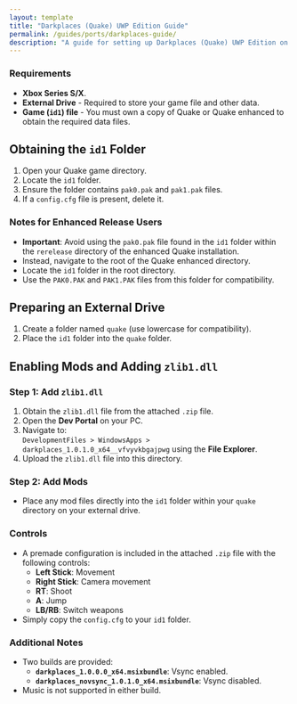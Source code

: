 ```yaml
---
layout: template
title: "Darkplaces (Quake) UWP Edition Guide"
permalink: /guides/ports/darkplaces-guide/
description: "A guide for setting up Darkplaces (Quake) UWP Edition on dev mode."
---
```


### Requirements
- **Xbox Series S/X**.
- **External Drive** - Required to store your game file and other data.
- **Game (`id1`) file** - You must own a copy of Quake or Quake enhanced to obtain the required data files.

## Obtaining the `id1` Folder  
1. Open your Quake game directory.  
2. Locate the `id1` folder.  
3. Ensure the folder contains `pak0.pak` and `pak1.pak` files.
4. If a `config.cfg` file is present, delete it.

### Notes for Enhanced Release Users

- **Important**: Avoid using the `pak0.pak` file found in the `id1` folder within the `rerelease` directory of the enhanced Quake installation.
- Instead, navigate to the root of the Quake enhanced directory.  
- Locate the `id1` folder in the root directory.  
- Use the `PAK0.PAK` and `PAK1.PAK` files from this folder for compatibility.

## Preparing an External Drive  
1. Create a folder named `quake` (use lowercase for compatibility).  
2. Place the `id1` folder into the `quake` folder.  

## Enabling Mods and Adding `zlib1.dll`

### Step 1: Add `zlib1.dll`
1. Obtain the `zlib1.dll` file from the attached `.zip` file.
2. Open the **Dev Portal** on your PC.  
3. Navigate to:  
   `DevelopmentFiles > WindowsApps > darkplaces_1.0.1.0_x64__vfvyvkbgajpwg` using the **File Explorer**.  
4. Upload the `zlib1.dll` file into this directory.

### Step 2: Add Mods
- Place any mod files directly into the `id1` folder within your `quake` directory on your external drive.  

### Controls  
- A premade configuration is included in the attached `.zip` file with the following controls:  
  - **Left Stick**: Movement  
  - **Right Stick**: Camera movement  
  - **RT**: Shoot  
  - **A**: Jump  
  - **LB/RB**: Switch weapons  
- Simply copy the `config.cfg` to your `id1` folder.

### Additional Notes
- Two builds are provided:  
  - **`darkplaces_1.0.0.0_x64.msixbundle`**: Vsync enabled.  
  - **`darkplaces_novsync_1.0.1.0_x64.msixbundle`**: Vsync disabled.
- Music is not supported in either build.
